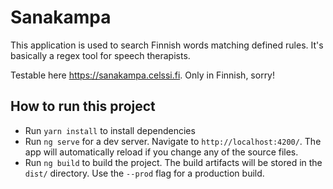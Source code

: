 # Sanakampa

This application is used to search Finnish words matching defined rules. It's basically a regex tool for speech therapists.

Testable here https://sanakampa.celssi.fi. Only in Finnish, sorry!

## How to run this project
* Run `yarn install` to install dependencies
* Run `ng serve` for a dev server. Navigate to `http://localhost:4200/`. The app will automatically reload if you change any of the source files.
* Run `ng build` to build the project. The build artifacts will be stored in the `dist/` directory. Use the `--prod` flag for a production build.
